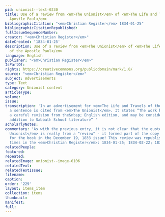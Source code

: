 ```yaml
---
pid: unionist--text-0230
title: Use of a review from <em>The Unionist</em> of <em>The Life and Travels of the
  Apostle Paul</em>
bibliographicCitation: "<em>Christian Register</em> 1834-01-25"
bibliographicCitationRepublished: 
fullIssueSequenceNumber: 
creator: "<em>Christian Register</em>"
dateCreated: '1834-01-25'
description: Use of a review from <em>The Unionist</em> of <em>The Life and Travels
  of the Apostle Paul</em>
language: English
publisher: "<em>Christian Register</em>"
IsPartOf: 
rights: https://creativecommons.org/publicdomain/mark/1.0/
source: "<em>Christian Register</em>"
subject: Advertisements
type: Text
category: Unionist content
articleType: 
volume: 
issue: 
transcription: 'In an advertisement for <em>The Life and Travels of the Apostle Paul</em>
  a sentence is cited from <em>The Unionist</em>. It states “The work has undergone
  a careful revision from the&nbsp; English edition, and may be considered a valuable
  addition to Sabbath School literature” '
scholarlyNotes: 
commentary: 'As with the previous entry, it is not clear that the quote from <em>The
  Unionist</em> is really from a "review" - it formed part of the copy in the advertisement
  for the book in the December 19, 1833 issue! This review was republished numerous
  times in the <em>Christian Register</em>: 1834-01-25; 1834-02-22; 1834-03-08; 1834-04-12'
relatedPeople: 
featured: 
repeated: 
relatedImage: unionist--image-0106
relatedText: 
relatedTextIssue: 
filename: 
caption: 
order: '229'
layout: items_item
collection: items
thumbnail: 
manifest: 
full: 
---
```

